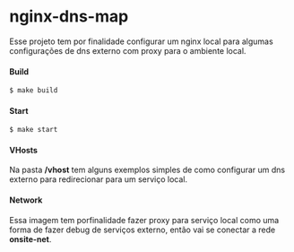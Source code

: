 # nginx-dns-map

Esse projeto tem por finalidade configurar um nginx local para algumas configurações de dns externo com proxy para o ambiente local.

#### Build
```bash
$ make build
```

#### Start
```bash
$ make start
```

#### VHosts
Na pasta **/vhost** tem alguns exemplos simples de como configurar um dns externo para redirecionar para um serviço local.

#### Network
Essa imagem tem porfinalidade fazer proxy para serviço local como uma forma de fazer debug de serviços externo, então vai se conectar a rede **onsite-net**.
